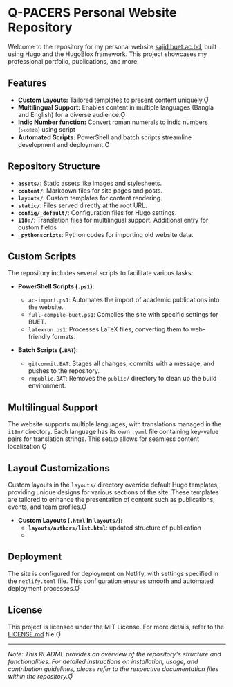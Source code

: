 # Q-PACERS Personal Website Repository

Welcome to the repository for my personal website [sajid.buet.ac.bd](https://sajid.buet.ac.bd), built using Hugo and the HugoBlox framework. This project showcases my professional portfolio, publications, and more.

## Features

- **Custom Layouts:** Tailored templates to present content uniquely.
- **Multilingual Support:** Enables content in multiple languages (Bangla and English) for a diverse audience.
- **Indic Number function:** Convert roman numerals to indic numbers (১২৩৪৫৬) using script
- **Automated Scripts:** PowerShell and batch scripts streamline development and deployment.

## Repository Structure

- **`assets/`**: Static assets like images and stylesheets.
- **`content/`**: Markdown files for site pages and posts.
- **`layouts/`**: Custom templates for content rendering.
- **`static/`**: Files served directly at the root URL.
- **`config/_default/`**: Configuration files for Hugo settings.
- **`i18n/`**: Translation files for multilingual support. Additional entry for custom fields
- **`_pythonscripts`**: Python codes for importing old website data.

## Custom Scripts

The repository includes several scripts to facilitate various tasks:

- **PowerShell Scripts (`.ps1`):**
  - `ac-import.ps1`: Automates the import of academic publications into the website.
  - `full-compile-buet.ps1`: Compiles the site with specific settings for BUET.
  - `latexrun.ps1`: Processes LaTeX files, converting them to web-friendly formats.

- **Batch Scripts (`.BAT`):**
  - `gitcommit.BAT`: Stages all changes, commits with a message, and pushes to the repository.
  - `rmpublic.BAT`: Removes the `public/` directory to clean up the build environment.


## Multilingual Support

The website supports multiple languages, with translations managed in the `i18n/` directory. Each language has its own `.yaml` file containing key-value pairs for translation strings. This setup allows for seamless content localization.

## Layout Customizations

Custom layouts in the `layouts/` directory override default Hugo templates, providing unique designs for various sections of the site. These templates are tailored to enhance the presentation of content such as publications, events, and team profiles.
- **Custom Layouts (`.html` in `layouts/`):**
  - **`layouts/authors/list.html`**: updated structure of publication
  - 

## Deployment

The site is configured for deployment on Netlify, with settings specified in the `netlify.toml` file. This configuration ensures smooth and automated deployment processes.

## License

This project is licensed under the MIT License. For more details, refer to the [LICENSE.md](LICENSE.md) file.

---

*Note: This README provides an overview of the repository's structure and functionalities. For detailed instructions on installation, usage, and contribution guidelines, please refer to the respective documentation files within the repository.* 